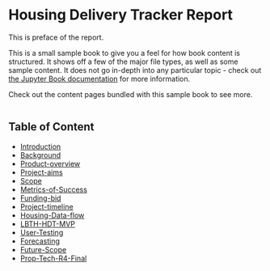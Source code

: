 # Housing Delivery Tracker Report 

This is preface of the report. 


This is a small sample book to give you a feel for how book content is
structured.
It shows off a few of the major file types, as well as some sample content.
It does not go in-depth into any particular topic - check out [the Jupyter Book documentation](https://jupyterbook.org) for more information.
    
Check out the content pages bundled with this sample book to see more.

```{tableofcontents}
```

## Table of Content

- [Introduction](introduction.md)
- [Background](background.md)
- [Product-overview](product-overview.md)
- [Project-aims](project-aims.md)
- [Scope](scope.md)
- [Metrics-of-Success](metrics-of-success.md)
- [Funding-bid](funding-bid.md)
- [Project-timeline](project-timeline.md)
- [Housing-Data-flow](housing-data-flow.html)
- [LBTH-HDT-MVP](lbth-hdt-mvp.md)
- [User-Testing](user-testing.md)
- [Forecasting](forecasting.md)
- [Future-Scope](future-scope.md)
- [Prop-Tech-R4-Final](prop-tech-r4-final.md)
